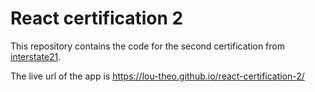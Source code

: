 # React certification 2

This repository contains the code for the second certification from [interstate21](https://interstate21.com/).

The live url of the app is https://lou-theo.github.io/react-certification-2/
